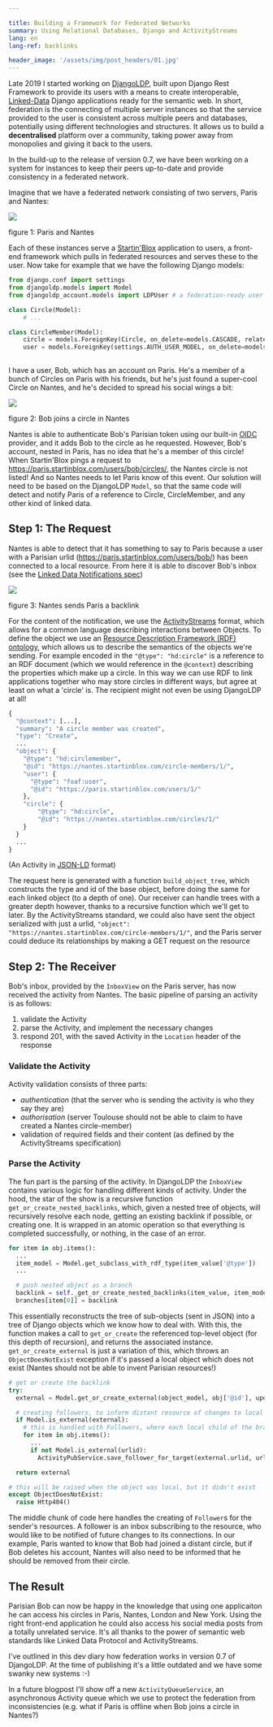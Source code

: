 ```yaml
---

title: Building a Framework for Federated Networks
summary: Using Relational Databases, Django and ActivityStreams
lang: en
lang-ref: backlinks

header_image: '/assets/img/post_headers/01.jpg'
---
```


Late 2019 I started working on [DjangoLDP](https://git.startinblox.com/djangoldp-packages/djangoldp), built upon Django Rest Framework to provide its users with a means to create interoperable, [Linked-Data](https://www.w3.org/TR/ldp/) Django applications ready for the semantic web. In short, federation is the connecting of multiple server instances so that the service provided to the user is consistent across multiple peers and databases, potentially using different technologies and structures. It allows us to build a **decentralised** platform over a community, taking power away from monopolies and giving it back to the users.

In the build-up to the release of version 0.7, we have been working on a system for instances to keep their peers up-to-date and provide consistency in a federated network.

Imagine that we have a federated network consisting of two servers, Paris and Nantes:

<img src="{{ '/assets/img/post_assets/backlinks/1.png' | absolute_url }}" class="blog-full-image"/>
<p class="image-caption">figure 1: Paris and Nantes</p>

Each of these instances serve a [Startin'Blox](https://startinblox.com/en/) application to users, a front-end framework which pulls in federated resources and serves these to the user. Now take for example that we have the following Django models:

```python
from django.conf import settings
from djangoldp.models import Model
from djangoldp_account.models import LDPUser # a federation-ready user model

class Circle(Model):
    # ...

class CircleMember(Model):
    circle = models.ForeignKey(Circle, on_delete=models.CASCADE, related_name='members')
    user = models.ForeignKey(settings.AUTH_USER_MODEL, on_delete=models.CASCADE, related_name="circles")
    
```

I have a user, Bob, which has an account on Paris. He's a member of a bunch of Circles on Paris with his friends, but he's just found a super-cool Circle on Nantes, and he's decided to spread his social wings a bit:

<img src="{{ '/assets/img/post_assets/backlinks/2.png' | absolute_url }}" class="blog-full-image"/>
<p class="image-caption">figure 2: Bob joins a circle in Nantes</p>

Nantes is able to authenticate Bob's Parisian token using our built-in [OIDC](https://auth0.com/docs/protocols/oidc) provider, and it adds Bob to the circle as he requested. However, Bob's account, nested in Paris, has no idea that he's a member of this circle! When Startin'Blox pings a request to https://paris.startinblox.com/users/bob/circles/, the Nantes circle is not listed! And so Nantes needs to let Paris know of this event. Our solution will need to be based on the DjangoLDP `Model`, so that the same code will detect and notify Paris of a reference to Circle, CircleMember, and any other kind of linked data.

## Step 1: The Request

Nantes is able to detect that it has something to say to Paris because a user with a Parisian urlid (https://paris.startinblox.com/users/bob/) has been connected to a local resource. From here it is able to discover Bob's inbox (see the [Linked Data Notifications spec](https://www.w3.org/TR/ldn/))

<img src="{{ '/assets/img/post_assets/backlinks/3.png' | absolute_url }}" class="blog-full-image"/>
<p class="image-caption">figure 3: Nantes sends Paris a backlink</p>

For the content of the notification, we use the [ActivityStreams](https://www.w3.org/TR/activitystreams-vocabulary/) format, which allows for a common language describing interactions between Objects. To define the object we use an [Resource Description Framework (RDF) ontology](https://www.w3.org/RDF/), which allows us to describe the semantics of the objects we're sending. For example encoded in the `"@type": "hd:circle"` is a reference to an RDF document (which we would reference in the `@context`) describing the properties which make up a circle. In this way we can use RDF to link applications together who may store circles in different ways, but agree at least on what a 'circle' is. The recipient might not even be using DjangoLDP at all!

```python
{
  "@context": [...],
  "summary": "A circle member was created",
  "type": "Create",
  ...
  "object": {
    "@type": "hd:circlemember",
    "@id": "https://nantes.startinblox.com/circle-members/1/",
    "user": {
      "@type": "foaf:user",
      "@id": "https://paris.startinblox.com/users/1/"
    },
    "circle": {
        "@type": "hd:circle",
        "@id": "https://nantes.startinblox.com/circles/1/"
    }
  }
  ...
}
```
(An Activity in [JSON-LD](https://json-ld.org) format)

The request here is generated with a function `build_object_tree`, which constructs the type and id of the base object, before doing the same for each linked object (to a depth of one). Our receiver can handle trees with a greater depth however, thanks to a recursive function which we'll get to later. By the ActivityStreams standard, we could also have sent the object serialized with just a urlid, `"object": "https://nantes.startinblox.com/circle-members/1/"`, and the Paris server could deduce its relationships by making a GET request on the resource

## Step 2: The Receiver

Bob's inbox, provided by the `InboxView` on the Paris server, has now received the activity from Nantes. The basic pipeline of parsing an activity is as follows:

1. validate the Activity
2. parse the Activity, and implement the necessary changes
3. respond 201, with the saved Activity in the `Location` header of the response

### Validate the Activity

Activity validation consists of three parts:
* _authentication_ (that the server who is sending the activity is who they say they are)
* _authorisation_ (server Toulouse should not be able to claim to have created a Nantes circle-member)
* validation of required fields and their content (as defined by the ActivityStreams specification)

### Parse the Activity

The fun part is the parsing of the activity. In DjangoLDP the `InboxView` contains various logic for handling different kinds of activity. Under the hood, the star of the show is a recursive function `get_or_create_nested_backlinks`, which, given a nested tree of objects, will recursively resolve each node, getting an existing backlink if possible, or creating one. It is wrapped in an atomic operation so that everything is completed successfully, or nothing, in the case of an error.

```python
for item in obj.items():
  ...
  item_model = Model.get_subclass_with_rdf_type(item_value['@type'])
  ...

  # push nested object as a branch
  backlink = self._get_or_create_nested_backlinks(item_value, item_model)
  branches[item[0]] = backlink
```

This essentially reconstructs the tree of sub-objects (sent in JSON) into a tree of Django objects which we know how to deal with. With this, the function makes a call to `get_or_create` the referenced top-level object (for this depth of recursion), and returns the associated instance. `get_or_create_external` is just a variation of this, which throws an `ObjectDoesNotExist` exception if it's passed a local object which does not exist (Nantes should not be able to invent Parisian resources!)

```python
# get or create the backlink
try:
  external = Model.get_or_create_external(object_model, obj['@id'], update=update, **branches)

  # creating followers, to inform distant resource of changes to local connection
  if Model.is_external(external):
    # this is handled with Followers, where each local child of the branch is followed by its external parent
    for item in obj.items():
      ...
      if not Model.is_external(urlid):
        ActivityPubService.save_follower_for_target(external.urlid, urlid)

  return external

# this will be raised when the object was local, but it didn't exist
except ObjectDoesNotExist:
  raise Http404()
```

The middle chunk of code here handles the creating of `Follower`s for the sender's resources. A follower is an inbox subscribing to the resource, who would like to be notified of future changes to its connections. In our example, Paris wanted to know that Bob had joined a distant circle, but if Bob deletes his account, Nantes will also need to be informed that he should be removed from their circle.

## The Result

Parisian Bob can now be happy in the knowledge that using one applicaiton he can access his circles in Paris, Nantes, London and New York. Using the right front-end application he could also access his social media posts from a totally unrelated service. It's all thanks to the power of semantic web standards like Linked Data Protocol and ActivityStreams.

I've outlined in this dev diary how federation works in version 0.7 of DjangoLDP. At the time of publishing it's a little outdated and we have some swanky new systems :-)

In a future blogpost I'll show off a new `ActivityQueueService`, an asynchronous Activity queue which we use to protect the federation from inconsistencies (e.g. what if Paris is offline when Bob joins a circle in Nantes?)
